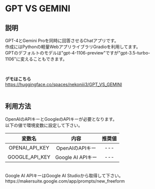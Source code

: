 # GPT VS GEMINI
 
## 説明
GPT-4とGemini Proを同時に回答させるChatアプリです。<br>
作成にはPythonの軽量WebアプリライブラリGradioを利用してます。<br>
GPTのデフォルトのモデルは"gpt-4-1106-preview"ですが"gpt-3.5-turbo-1106"に変えることもできます。<br>

<br>

**デモはこちら** <br>
https://huggingface.co/spaces/nekoniii3/GPT_VS_GEMINI
<br><br>

## 利用方法

OpenAIのAPIキーとGoogleのAPIキーが必要となります。<br>
以下の値で環境変数に設定して下さい。   <br>

| 変数名 | 内容 | 推奨値 |
| :---:  | :---:  | :---:  |
| OPENAI_API_KEY | OpenAIのAPIキー | --- |
| GOOGLE_API_KEY | Google AI APIキー | --- |

<br>
Google AI APIキーはGoogle AI Studioから取得して下さい。<br>
https://makersuite.google.com/app/prompts/new_freeform

<br>